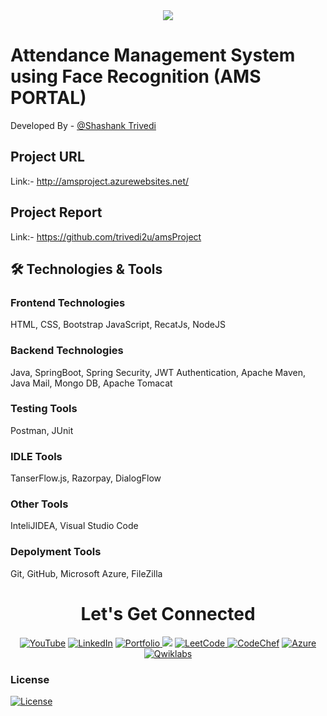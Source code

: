 <div align="center">
<img src="https://cdn0.iconfinder.com/data/icons/popicon-techno/256/6-512.png" />
</div>

# Attendance Management System using Face Recognition (AMS PORTAL)

Developed By - [@Shashank Trivedi](https://www.github.com/strivedi4u)




## Project URL

Link:- http://amsproject.azurewebsites.net/

## Project Report

Link:- https://github.com/trivedi2u/amsProject

## 🛠 Technologies & Tools
### Frontend Technologies
HTML, CSS, Bootstrap JavaScript, RecatJs, NodeJS

### Backend Technologies
Java, SpringBoot, Spring Security, JWT Authentication, Apache Maven, Java Mail, Mongo DB, Apache Tomacat
### Testing Tools
Postman, JUnit

### IDLE Tools
TanserFlow.js, Razorpay, DialogFlow

### Other Tools
InteliJIDEA, Visual Studio Code


### Depolyment Tools
Git, GitHub, Microsoft Azure, FileZilla




 <h1 align="center">Let's Get Connected</h1>

<div align="center">

<a  href="https://www.linkedin.com/in/strivedi4u" target="_blank"><img alt="YouTube" src="https://img.shields.io/badge/LinkedIn-%23FF0000.svg?style=for-the-badge&logo=LinkedIn&logoColor=white" /></a>
<a  href="https://www.github.com/trivedi2u/" target="_blank"><img alt="LinkedIn" src="https://img.shields.io/badge/GitHub%20-%230077B5.svg?&style=for-the-badge&logo=Github&logoColor=white" /></a>
<a  href="https://trivedi2u.github.io/portfolio/"><img alt="Portfolio" src="https://img.shields.io/badge/Portfolio-E4405F?style=for-the-badge&logo=portfolio&logoColor=white">
</a>
<a href="https://www.hackerrank.com/shashank_trivedi?hr_r=1" target="_blank"><img src="https://img.shields.io/badge/HackerRank-%2300acee.svg?&style=for-the-badge&logo=hackerrank&logoColor=white&alt=hackerrank" /></a>
<a href="https://leetcode.com/strivedi4u/"><img  alt="LeetCode" src="https://img.shields.io/badge/LeetCode-D14836?style=for-the-badge&logo=leetcode&logoColor=white" />
<a  href="https://www.codechef.com/users/shashank4u"><img alt="CodeChef" src="https://img.shields.io/badge/CodeChef-2CA5E0?style=for-the-badge&logo=codechef&logoColor=white"></a>
<a  href="https://docs.microsoft.com/en-us/users/shashankkumartrivedi/"><img alt="Azure" src="https://img.shields.io/badge/Azure-7289DA?style=for-the-badge&logo=azure&logoColor=white">
<a  href="https://www.cloudskillsboost.google/public_profiles/a3c348e0-5555-4a78-b374-4e66b8aaae16/"><img alt="Qwiklabs" src="https://img.shields.io/badge/Qwiklabs-E4405F?style=for-the-badge&logo=qwiklabs&logoColor=white">
</a>



</div>



### License

[![License](https://img.shields.io/badge/License-Apache_2.0-blue.svg)](LICENSE)
